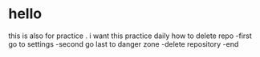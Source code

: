 # hello
this is also for practice .
i want this practice daily 
how to delete repo
-first go to settings
-second go last to danger zone
-delete repository
-end
